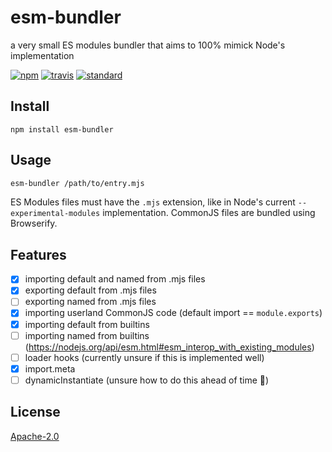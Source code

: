 # esm-bundler

a very small ES modules bundler that aims to 100% mimick Node's implementation

[![npm][npm-image]][npm-url]
[![travis][travis-image]][travis-url]
[![standard][standard-image]][standard-url]

[npm-image]: https://img.shields.io/npm/v/esm-bundler.svg?style=flat-square
[npm-url]: https://www.npmjs.com/package/esm-bundler
[travis-image]: https://img.shields.io/travis/goto-bus-stop/esm-bundler.svg?style=flat-square
[travis-url]: https://travis-ci.org/goto-bus-stop/esm-bundler
[standard-image]: https://img.shields.io/badge/code%20style-standard-brightgreen.svg?style=flat-square
[standard-url]: http://npm.im/standard

## Install

```
npm install esm-bundler
```

## Usage

```bash
esm-bundler /path/to/entry.mjs
```

ES Modules files must have the `.mjs` extension, like in Node's current `--experimental-modules` implementation.
CommonJS files are bundled using Browserify.

## Features

- [x] importing default and named from .mjs files
- [x] exporting default from .mjs files
- [ ] exporting named from .mjs files
- [x] importing userland CommonJS code (default import == `module.exports`)
- [x] importing default from builtins
- [ ] importing named from builtins (https://nodejs.org/api/esm.html#esm_interop_with_existing_modules)
- [ ] loader hooks (currently unsure if this is implemented well)
- [x] import.meta
- [ ] dynamicInstantiate (unsure how to do this ahead of time :thinking:)

## License

[Apache-2.0](LICENSE.md)
